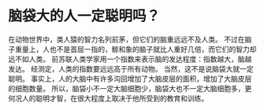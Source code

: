 # 脑袋大的人一定聪明吗？

在动物世界中，类人猿的智力名列前茅，但它们的脑重远远不及人类。
不过在脑子重量上，人也不是首屈一指的，鲸和象的脑子就比人重好几倍，而它们的智力却远不如人类。
前苏联人类学家用一个指数来表示脑的发达程度：指数越大，脑越发达。
经测定，人类的指数要远远高于所有动物。
当然，这不是说脑袋大就一定聪明。
事实上，人的大脑中有许多沟回增加了大脑皮层的面积，增加了大脑皮层的细胞数量。
所以，脑袋小不一定大脑细胞少，脑袋大也不一定大脑细胞多，更何况人的聪明才智，在很大程度上取决于他所受到的教育和训练。
